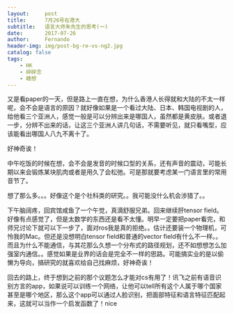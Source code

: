 ```yaml
---
layout:     post
title:      7月26号在港大
subtitle:   语言大师朱先生的思考(一)
date:       2017-07-26
author:     Fernando
header-img: img/post-bg-re-vs-ng2.jpg
catalog: false
tags:
    - HK
    - 碎碎念
    - 瞎想
---
```


又是看paper的一天，但是路上一直在想，为什么香港人长得就和大陆的不太一样呢，会不会是语言的原因？就好像如果是一个看过大陆、日本、韩国电视剧的人，给他看三个亚洲人，感觉一般是可以分辨出来是哪国人，虽然都是黄皮肤。或者退一步，分辨不出来的话，让这三个亚洲人讲几句话，不需要听见，就只看嘴型，应该能看出哪国人八九不离十了。

好神奇诶！

中午吃饭的时候在想，会不会是发音的时候口型的关系，还有声音的震动，可能长期以来会锻炼某块肌肉或者是用久了会松弛。可是那就要考虑某一门语言里的常用音节了。

想了那么多。。。好像这个是个社科类的研究。。我可能没什么机会涉猎了。。

下午脑阔疼，回宾馆咸鱼了一个午觉，真滴舒服兄弟。回来继续肝tensor field。好像有点感觉了，但是太数学的东西还是看不太懂。明早一定要把paper看完，和师兄讨论下就可以下一步了，面对ros我是真的拒绝。。估计还要装一个物理机，可怜我的Mac。但还是没想明白tensor field和普通的vector field有什么不一样。。而且为什么不能通信，与其花那么久想一个分布式的路径规划，还不如想想怎么加强室内通信。。感觉如果是业界的话会是完全不一样的思路。可能搞实业的是以偷懒为导向，搞研究的就喜欢给自己找麻烦，好神奇诶！

回去的路上，终于想到之前的那个议题怎么才能对cs有用了！讯飞之前有语音识别方言的app，如果说可以训练一个网络，让他可以tell所有这个人属于哪个国家甚至是哪个地区，那么这个app可以通过人脸识别，把面部特征和语言特征匹配起来，这就可以当作一个启发函数了！nice